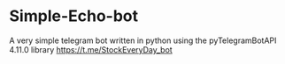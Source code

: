 # Simple-Echo-bot
A very simple telegram bot written in python using the pyTelegramBotAPI 4.11.0 library
https://t.me/StockEveryDay_bot

